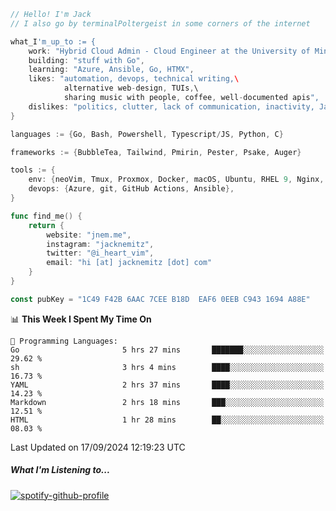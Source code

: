```go
// Hello! I'm Jack
// I also go by terminalPoltergeist in some corners of the internet

what_I'm_up_to := {
    work: "Hybrid Cloud Admin - Cloud Engineer at the University of Minnesota",
    building: "stuff with Go",
    learning: "Azure, Ansible, Go, HTMX",
    likes: "automation, devops, technical writing,\
            alternative web-design, TUIs,\
            sharing music with people, coffee, well-documented apis",
    dislikes: "politics, clutter, lack of communication, inactivity, Java",
}

languages := {Go, Bash, Powershell, Typescript/JS, Python, C}

frameworks := {BubbleTea, Tailwind, Pmirin, Pester, Psake, Auger}

tools := {
    env: {neoVim, Tmux, Proxmox, Docker, macOS, Ubuntu, RHEL 9, Nginx, DigitalOcean, Cloudflare},
    devops: {Azure, git, GitHub Actions, Ansible},
}

func find_me() {
    return {
        website: "jnem.me",
        instagram: "jacknemitz",
        twitter: "@i_heart_vim",
        email: "hi [at] jacknemitz [dot] com"
    }
}

const pubKey = "1C49 F42B 6AAC 7CEE B18D  EAF6 0EEB C943 1694 A88E"
```

<!--START_SECTION:waka-->
📊 **This Week I Spent My Time On** 

```text
💬 Programming Languages: 
Go                       5 hrs 27 mins       ███████░░░░░░░░░░░░░░░░░░   29.62 % 
sh                       3 hrs 4 mins        ████░░░░░░░░░░░░░░░░░░░░░   16.73 % 
YAML                     2 hrs 37 mins       ████░░░░░░░░░░░░░░░░░░░░░   14.23 % 
Markdown                 2 hrs 18 mins       ███░░░░░░░░░░░░░░░░░░░░░░   12.51 % 
HTML                     1 hr 28 mins        ██░░░░░░░░░░░░░░░░░░░░░░░   08.03 % 
```


 Last Updated on 17/09/2024 12:19:23 UTC
<!--END_SECTION:waka-->

##### What I'm Listening to...

[![spotify-github-profile](https://jnem.me/listening-item?maxAge=2592000)](https://jnem.me/listening)
